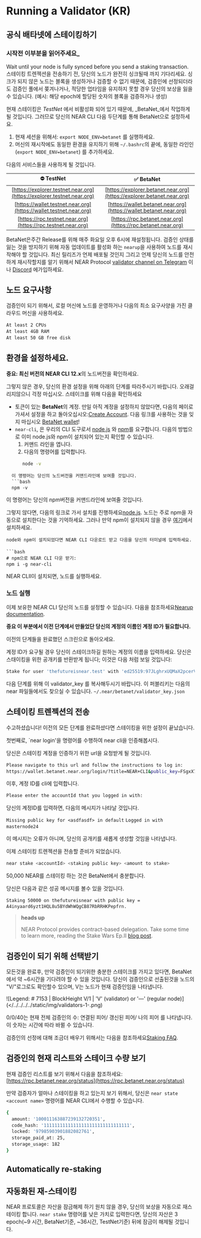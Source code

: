 # Running a Validator (KR)

## 공식 배타넷에 스테이킹하기

### 시작전 이부분을 읽어주세요\_

Wait until your node is fully synced before you send a staking transaction. 스테이킹 트렌젝션을 전송하기 전, 당신의 노드가 완전히 싱크될때 까지 기다리세요. 싱크가 되지 않은 노드는 블록을 생성하거나 검증할 수 없기 때문에, 검증인에 선정되더라도 검증인 풀에서 쫒겨나거나, 적당한 업타임을 유지하지 못할 경우 당신의 보상을 잃을 수 있습니다. (예시: 해당 epoch에 할당된 숫자의 블록을 검증하거나 생성)

현재 스테이킹은 _TestNet_ 에서 비활성화 되어 있기 때문에, \_BetaNet\_에서 작업하게 될 것입니다. 그러므로 당신의 NEAR CLI 다음 두단계를 통해 BetaNet으로 설정하세요.

1. 현재 세션을 위해서: `export NODE_ENV=betanet` 를 실행하세요.
2. 머신의 재시작에도 동일한 환경을 유지하기 위해 `~/.bashrc`의 끝에, 동일한 라인인 (`export NODE_ENV=betanet`) 를 추가하세요.

다음의 서비스들을 사용하게 될 것입니다.

|                               ⛔️ TestNet                               |                                ✅ BetaNet                               |
| :--------------------------------------------------------------------: | :--------------------------------------------------------------------: |
| [https://explorer.testnet.near.org](https://explorer.testnet.near.org) | [https://explorer.betanet.near.org](https://explorer.betanet.near.org) |
|   [https://wallet.testnet.near.org](https://wallet.testnet.near.org)   |   [https://wallet.betanet.near.org](https://wallet.betanet.near.org)   |
|      [https://rpc.testnet.near.org](https://rpc.testnet.near.org)      |      [https://rpc.betanet.near.org](https://rpc.betanet.near.org)      |

BetaNet은주간 Release를 위해 매주 화요일 오후 6시에 재설정됩니다. 검증인 상태를 잃는 것을 방지하기 위해 자동 업데이트를 활성화 하는 `nearup`을 사용하여 노드를 재시작해야 할 것입니다. 최신 릴리즈가 언제 배포될 것인지 그리고 언제 당신의 노드를 안전하게 재시작할지를 알기 위해서 NEAR Protocol [validator channel on Telegram](https://t.me/near_validators) 이나 [Discord](https://discord.gg/ZMPr3VB) 에가입하세요.

## 노드 요구사항

검증인이 되기 위해서, 로컬 머신에 노드를 운영하거나 다음의 최소 요구사양을 가진 클라우드 머신을 사용하세요.

```bash
At least 2 CPUs
At least 4GB RAM
At least 50 GB free disk
```

## 환경을 설정하세요.

**중요: 최신 버전의 NEAR CLI 12.x**의 노드버전을 확인하세요.

그렇지 않은 경우, 당신의 환경 설정을 위해 아래의 단계를 따라주시기 바랍니다. 오래걸리지않으니 걱정 마십시오. 스테이크를 위해 다음을 확인하세요

* 토큰이 있는 **BetaNet**의 계정. 만일 아직 계정을 설정하지 않았다면, 다음의 페이로 가셔서 설정을 하고 돌아오십시오:[Create Account](../../docs/develop/basics/create-account/). 다음 링크를 사용하는 것을 잊지 마십시오 [BetaNet wallet](https://wallet.betanet.near.org)!
* `near-cli`, 은 우리의 CLI 도구로서 [node.js](https://nodejs.org/en/download/) 와 [npm](https://www.npmjs.com/get-npm)를 요구합니다. 다음의 방법으로 이미 node.js와 npm이 설치되어 있는지 확인할 수 있습니다.
  1. 커맨드 라인을 엽니다.
  2. 다음의 명령어를 입력합니다.

```bash
      node -v
```

````
  이 명령어는 당신의 노드버전을 커맨드라인에 보여줄 것입니다.
  ```bash
  npm -v
````

이 명령어는 당신의 npm버전을 커맨드라인에 보여줄 것입니다.

그렇지 않다면, 다음의 링크로 가서 설치를 진행하세요[node.js](https://nodejs.org/en/download/). 노드는 주로 npm을 자동으로 설치한다는 것을 기억하세요. 그러나 만약 npm이 설치되지 않을 경우 [여기](https://www.npmjs.com/get-npm)에서 설치하세요.

````
node와 npm이 설치되었다면 NEAR CLI 다운로드 받고 다음을 당신의 터미널에 입력하세요.

```bash
# npm으로 NEAR CLI 다운 받기:
npm i -g near-cli
````

NEAR CLIl이 설치되면, 노드를 실행하세요.

### 노드 실행

이제 보유한 NEAR CLI 당신의 노드를 설정할 수 있습니다. 다음을 참조하세요[Nearup documentation](https://github.com/near/nearup).

**중요 이 부분에서 이전 단계에서 만들었단 당신의 계정의 이름인 계정 ID가 필요합니다.**

이전의 단계들을 완료했던 스크린으로 돌아오세요.

계정 ID가 요구될 경우 당신이 스테이크하길 원하는 계정의 이름을 입력하세요. 당신은 스태이킹을 위한 공개키를 반환받게 됩니다; 이것은 다음 처럼 보일 것입니다:

```bash
Stake for user 'thefutureisnear.test' with 'ed25519:97JLghrxUQMaX2pcerVB5FNFu4qk8rx8J3fnWRyoEB7M'
```

다음 단계를 위해 이 validator_key 를 복사해두시기 바랍니다. 이 퍼블리키는 다음의 near 파일들에서도 찾으실 수 있습니다. `~/.near/betanet/validator_key.json`

## 스테이킹 트렌젝션의 전송

수고하셨습니다! 이전의 모든 단계를 완료하셨다면 스테이킹을 위한 설정이 끝났습니다.

첫번째로, \`near login'을 명령어를 수행하여 near cli을 인증해봅시다.

당신은 스테이킹 계정을 인증하기 위한 url을 요청받게 될 것입니다.

```bash
Please navigate to this url and follow the instructions to log in:
https://wallet.betanet.near.org/login/?title=NEAR+CLI&public_key=FSgxX7YwuCveCeYqsSAB3sD8dgdy3XBWztCQcEjimpaN
```

이후, 계정 ID를 cli에 입력합니다.

```bash
Please enter the accountId that you logged in with:
```

당신의 계정ID를 입력하면, 다음의 메시지가 나타날 것입니다.

`Missing public key for <asdfasdf> in default` `Logged in with masternode24`

이 메시지는 오류가 아니며, 당신의 공개키를 새롭게 생성할 것임을 나타냅니다.

이제 스테이킹 트렌젝션을 전송할 준비가 되었습니다.

```bash
near stake <accountId> <staking public key> <amount to stake>
```

50,000 NEAR를 스테이킹 하는 것은 BetaNet에서 충분합니다.

당신은 다음과 같은 성공 메시지를 볼수 있을 것입니다.

```
Staking 50000 on thefutureisnear with public key = A4inyaard6yzt1HQL8u5BYdWhWQgCB87RbRRHKPepfrn.
```

> **heads up**
>
> NEAR Protocol provides contract-based delegation. Take some time to learn more, reading the Stake Wars Ep.II [blog post](https://near.org/blog/stake-wars-episode-ii/).

## 검증인이 되기 위해 선택받기

모든것을 완료후, 만약 검증인이 되기위한 충분한 스테이크를 가지고 있다면, BetaNet에서 약 \~6시간을 기다려야 할 수 있을 것입니다. 당신이 검증인으로 선출된것을 노드의 "V/"로그로도 확인할수 있으며, V는 노드가 현재 검증인임을 나타냅니다.

![Legend: # 7153 | BlockHeight V/1 | 'V' (validator) or '—' (regular node)](</../../../../static/img/validators-1-.png)

0/0/40는 현재 전체 검증인의 수: 연결된 피어/ 갱신된 피어/ 나의 피어 를 나타냅니다. 이 숫자는 시간에 따라 바뀔 수 있습니다.

검증인의 선정에 대해 조금더 배우기 위해서는 다음을 참조하세요[Staking FAQ](../validator-support/faq.md).

## 검증인의 현재 리스트와 스테이크 수량 보기

현재 검증인 리스트를 보기 위해서 다음을 참조하세요:[https://rpc.betanet.near.org/status](https://rpc.betanet.near.org/status)

만약 검증자가 얼마나 스테이킹을 하고 있는지 보기 위해서, 당신은 `near state <account name>` 명령어를 NEAR CLI에서 수행할 수 있습니다.

```bash
{
  amount: '100011163887239132720351',
  code_hash: '11111111111111111111111111111111',
  locked: '97985903901882082761',
  storage_paid_at: 25,
  storage_usage: 182
}
```

## Automatically re-staking

## 자동화된 재-스테이킹

NEAR 프로토콜은 자산을 잠금해제 하기 원치 않을 경우, 당신의 보상을 자동으로 재스테이킹 합니다. `near stake` 명령어를 낮은 가치로 입력한다면, 당신의 자산은 3 epoch(\~9 시간, BetaNet기준, \~36시간, TestNet기준) 뒤에 잠금이 해제될 것입니다.

